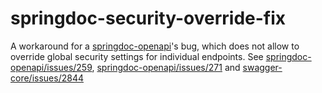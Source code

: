 # springdoc-security-override-fix

A workaround for a [springdoc-openapi](https://github.com/springdoc/springdoc-openapi)'s bug, which does not allow to override global security settings for individual endpoints. 
See [springdoc-openapi/issues/259](https://github.com/springdoc/springdoc-openapi/issues/259), [springdoc-openapi/issues/271](https://github.com/springdoc/springdoc-openapi/issues/271) and [swagger-core/issues/2844](https://github.com/swagger-api/swagger-core/issues/2844)
